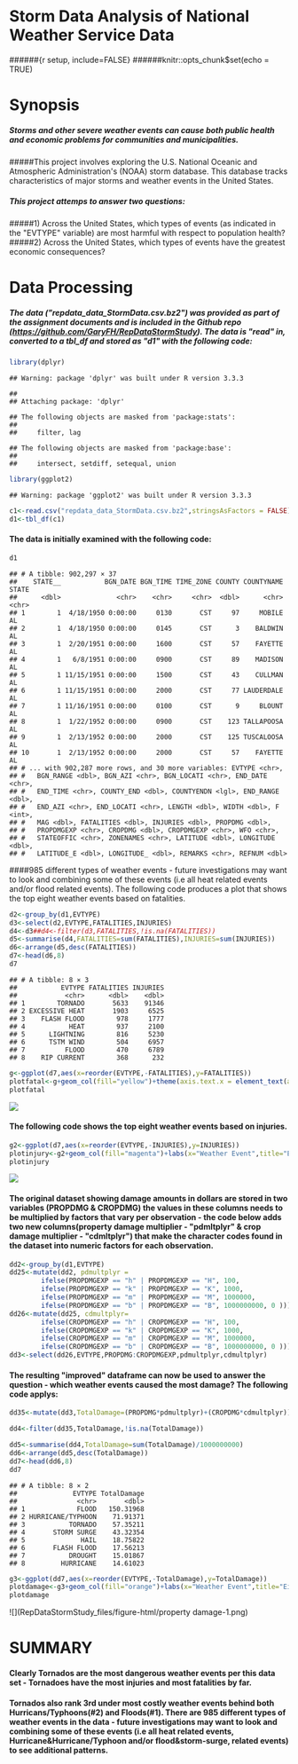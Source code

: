 # Storm Data Analysis of National Weather Service Data

######{r setup, include=FALSE}
######knitr::opts_chunk$set(echo = TRUE)


#                       Synopsis
#####    Storms and other severe weather events can cause both public health and economic problems for communities and municipalities.  
#####This project involves exploring the U.S. National Oceanic and Atmospheric Administration's (NOAA) storm database. This database tracks characteristics of major storms and weather events in the United States.


#####    This project attemps to answer two questions:  
#####1) Across the United States, which types of events (as indicated in the "EVTYPE" variable) are most harmful with respect to population health?
#####2) Across the United States, which types of events have the greatest economic consequences?


#                       Data Processing
##### The data ("repdata_data_StormData.csv.bz2") was provided as part of the assignment documents and is included in the Github repo (https://github.com/GaryFH/RepDataStormStudy).  The data is "read" in, converted to a tbl_df and stored as "d1" with the following code:


```r
library(dplyr)
```

```
## Warning: package 'dplyr' was built under R version 3.3.3
```

```
## 
## Attaching package: 'dplyr'
```

```
## The following objects are masked from 'package:stats':
## 
##     filter, lag
```

```
## The following objects are masked from 'package:base':
## 
##     intersect, setdiff, setequal, union
```

```r
library(ggplot2)
```

```
## Warning: package 'ggplot2' was built under R version 3.3.3
```

```r
c1<-read.csv("repdata_data_StormData.csv.bz2",stringsAsFactors = FALSE)
d1<-tbl_df(c1)
```
#### The data is initially examined with the following code:


```r
d1
```

```
## # A tibble: 902,297 × 37
##    STATE__           BGN_DATE BGN_TIME TIME_ZONE COUNTY COUNTYNAME STATE
##      <dbl>              <chr>    <chr>     <chr>  <dbl>      <chr> <chr>
## 1        1  4/18/1950 0:00:00     0130       CST     97     MOBILE    AL
## 2        1  4/18/1950 0:00:00     0145       CST      3    BALDWIN    AL
## 3        1  2/20/1951 0:00:00     1600       CST     57    FAYETTE    AL
## 4        1   6/8/1951 0:00:00     0900       CST     89    MADISON    AL
## 5        1 11/15/1951 0:00:00     1500       CST     43    CULLMAN    AL
## 6        1 11/15/1951 0:00:00     2000       CST     77 LAUDERDALE    AL
## 7        1 11/16/1951 0:00:00     0100       CST      9     BLOUNT    AL
## 8        1  1/22/1952 0:00:00     0900       CST    123 TALLAPOOSA    AL
## 9        1  2/13/1952 0:00:00     2000       CST    125 TUSCALOOSA    AL
## 10       1  2/13/1952 0:00:00     2000       CST     57    FAYETTE    AL
## # ... with 902,287 more rows, and 30 more variables: EVTYPE <chr>,
## #   BGN_RANGE <dbl>, BGN_AZI <chr>, BGN_LOCATI <chr>, END_DATE <chr>,
## #   END_TIME <chr>, COUNTY_END <dbl>, COUNTYENDN <lgl>, END_RANGE <dbl>,
## #   END_AZI <chr>, END_LOCATI <chr>, LENGTH <dbl>, WIDTH <dbl>, F <int>,
## #   MAG <dbl>, FATALITIES <dbl>, INJURIES <dbl>, PROPDMG <dbl>,
## #   PROPDMGEXP <chr>, CROPDMG <dbl>, CROPDMGEXP <chr>, WFO <chr>,
## #   STATEOFFIC <chr>, ZONENAMES <chr>, LATITUDE <dbl>, LONGITUDE <dbl>,
## #   LATITUDE_E <dbl>, LONGITUDE_ <dbl>, REMARKS <chr>, REFNUM <dbl>
```


####985 different types of weather events - future investigations may want to look and combining some of these events (i.e all heat related events and/or flood related events). The following code produces a plot that shows the top eight weather events based on fatalities.


```r
d2<-group_by(d1,EVTYPE)
d3<-select(d2,EVTYPE,FATALITIES,INJURIES)
d4<-d3##d4<-filter(d3,FATALITIES,!is.na(FATALITIES))
d5<-summarise(d4,FATALITIES=sum(FATALITIES),INJURIES=sum(INJURIES))
d6<-arrange(d5,desc(FATALITIES))
d7<-head(d6,8)
d7
```

```
## # A tibble: 8 × 3
##           EVTYPE FATALITIES INJURIES
##            <chr>      <dbl>    <dbl>
## 1        TORNADO       5633    91346
## 2 EXCESSIVE HEAT       1903     6525
## 3    FLASH FLOOD        978     1777
## 4           HEAT        937     2100
## 5      LIGHTNING        816     5230
## 6      TSTM WIND        504     6957
## 7          FLOOD        470     6789
## 8    RIP CURRENT        368      232
```

```r
g<-ggplot(d7,aes(x=reorder(EVTYPE,-FATALITIES),y=FATALITIES))
plotfatal<-g+geom_col(fill="yellow")+theme(axis.text.x = element_text(angle = 90, hjust = 1))+geom_text(aes(label=FATALITIES), vjust=1.5, color="black")+labs(x="Weather Event",title="Eight most Deadly Weather Events US 1950-2011")
plotfatal
```

![](RepDataStormStudy_files/figure-html/fatality-1.png)<!-- -->



#### The following code shows the top eight weather events based on injuries.


```r
g2<-ggplot(d7,aes(x=reorder(EVTYPE,-INJURIES),y=INJURIES))
plotinjury<-g2+geom_col(fill="magenta")+labs(x="Weather Event",title="Eight most Injuries due to Weather Events US 1950-2011")+theme(axis.text.x = element_text(angle = 90, hjust = 1))+ geom_text(aes(label=INJURIES), vjust=1.5, color="black")
plotinjury
```

![](RepDataStormStudy_files/figure-html/injury-1.png)<!-- -->



#### The original dataset showing damage amounts in dollars are stored in two variables (PROPDMG & CROPDMG) the values in these columns needs to be multiplied by factors that vary per observation - the code below adds two new columns(property damage multiplier - "pdmltplyr" & crop damage multiplier - "cdmltplyr") that make the character codes found in the dataset into numeric factors for each observation.


```r
dd2<-group_by(d1,EVTYPE)
dd25<-mutate(dd2, pdmultplyr = 
        ifelse(PROPDMGEXP == "h" | PROPDMGEXP == "H", 100,
        ifelse(PROPDMGEXP == "k" | PROPDMGEXP == "K", 1000,
        ifelse(PROPDMGEXP == "m" | PROPDMGEXP == "M", 1000000,
        ifelse(PROPDMGEXP == "b" | PROPDMGEXP == "B", 1000000000, 0 )))))
dd26<-mutate(dd25, cdmultplyr=
        ifelse(CROPDMGEXP == "h" | CROPDMGEXP == "H", 100,
        ifelse(CROPDMGEXP == "k" | CROPDMGEXP == "K", 1000,
        ifelse(CROPDMGEXP == "m" | CROPDMGEXP == "M", 1000000,
        ifelse(CROPDMGEXP == "b" | CROPDMGEXP == "B", 1000000000, 0 )))))
dd3<-select(dd26,EVTYPE,PROPDMG:CROPDMGEXP,pdmultplyr,cdmultplyr)
```



####  The resulting "improved" dataframe can now be used to answer the question - which weather events caused the most damage?   The following code applys:


```r
dd35<-mutate(dd3,TotalDamage=(PROPDMG*pdmultplyr)+(CROPDMG*cdmultplyr))

dd4<-filter(dd35,TotalDamage,!is.na(TotalDamage))

dd5<-summarise(dd4,TotalDamage=sum(TotalDamage)/1000000000)
dd6<-arrange(dd5,desc(TotalDamage))
dd7<-head(dd6,8)
dd7
```

```
## # A tibble: 8 × 2
##              EVTYPE TotalDamage
##               <chr>       <dbl>
## 1             FLOOD   150.31968
## 2 HURRICANE/TYPHOON    71.91371
## 3           TORNADO    57.35211
## 4       STORM SURGE    43.32354
## 5              HAIL    18.75822
## 6       FLASH FLOOD    17.56213
## 7           DROUGHT    15.01867
## 8         HURRICANE    14.61023
```

```r
g3<-ggplot(dd7,aes(x=reorder(EVTYPE,-TotalDamage),y=TotalDamage))
plotdamage<-g3+geom_col(fill="orange")+labs(x="Weather Event",title="Eight highest damages due to Weather Events US 1950-2011")+ theme(axis.text.x = element_text(angle = 90, hjust = 1))+geom_text(aes(label=TotalDamage), vjust=1.5)+labs(x="Weather event type",y="Total Property damage in billions",title="Top eight most expensive weather events")
plotdamage
```

![](RepDataStormStudy_files/figure-html/property damage-1.png)<!-- -->


#                       SUMMARY

#### Clearly Tornados are the most dangerous weather events per this data set - Tornadoes have the most injuries and most fatalities by far.

#### Tornados also rank 3rd under most costly weather events behind both Hurricans/Typhoons(#2) and Floods(#1). There are 985 different types of weather events in the data - future investigations may want to look and combining some of these events (i.e all heat related events, Hurricane&Hurricane/Typhoon and/or flood&storm-surge, related events) to see additional patterns.

